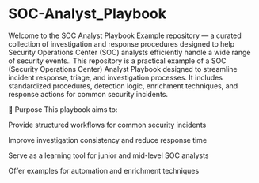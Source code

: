 # SOC-Analyst_Playbook
Welcome to the SOC Analyst Playbook Example repository — a curated collection of investigation and response procedures designed to help Security Operations Center (SOC) analysts efficiently handle a wide range of security events.. 
This repository is a practical example of a SOC (Security Operations Center) Analyst Playbook designed to streamline incident response, triage, and investigation processes. It includes standardized procedures, detection logic, enrichment techniques, and response actions for common security incidents.

📌 Purpose
This playbook aims to:

Provide structured workflows for common security incidents

Improve investigation consistency and reduce response time

Serve as a learning tool for junior and mid-level SOC analysts

Offer examples for automation and enrichment techniques



